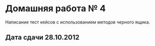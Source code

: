 # Домашняя работа № 4 #

Написание тест кейсов с использованием методов черного ящика.


## Дата сдачи 28.10.2012 ##